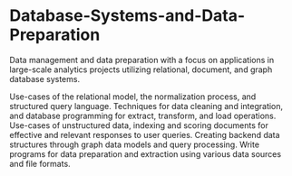 # Database-Systems-and-Data-Preparation
Data management and data preparation with a focus on applications in large-scale analytics projects utilizing relational, document, and graph database systems. 




Use-cases of the relational model, the normalization process, and structured query language. Techniques for data cleaning and integration, and database programming for extract, transform, and load operations. Use-cases of unstructured data, indexing and scoring documents for effective and relevant responses to user queries. 
Creating backend data structures through graph data models and query processing. Write programs for data preparation and extraction using various data sources and file formats.
